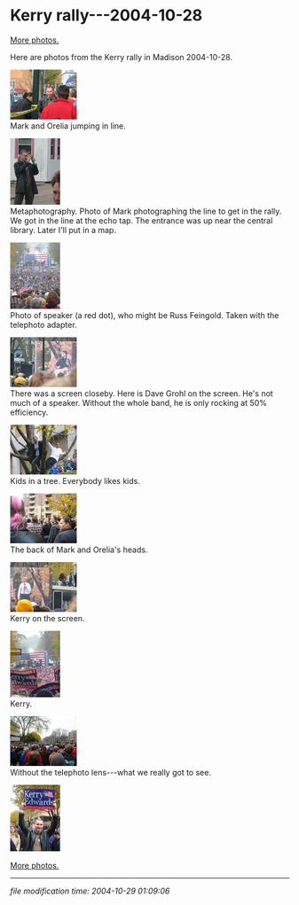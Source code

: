 Kerry rally---2004-10-28
========================

[More photos.](/p/photos)

Here are photos from the Kerry rally in Madison 2004-10-28.

[![[Thumb]](/photos/thumb/2004-10-28-img_1528.jpg)](/photos/2004-10-28-img_1528.jpg)  
Mark and Orelia jumping in line.

[![[Thumb]](/photos/thumb/2004-10-28-img_1529.jpg)](/photos/2004-10-28-img_1529.jpg)  
Metaphotography. Photo of Mark photographing the line to get in the rally. We got in the line at the echo tap. The entrance was up near the central library. Later I'll put in a map.

[![[Thumb]](/photos/thumb/2004-10-28-img_1530.jpg)](/photos/2004-10-28-img_1530.jpg)  
Photo of speaker (a red dot), who might be Russ Feingold. Taken with the telephoto adapter.

[![[Thumb]](/photos/thumb/2004-10-28-img_1534.jpg)](/photos/2004-10-28-img_1534.jpg)  
There was a screen closeby. Here is Dave Grohl on the screen. He's not much of a speaker. Without the whole band, he is only rocking at 50% efficiency.

[![[Thumb]](/photos/thumb/2004-10-28-img_1537.jpg)](/photos/2004-10-28-img_1537.jpg)  
Kids in a tree. Everybody likes kids.

[![[Thumb]](/photos/thumb/2004-10-28-img_1545.jpg)](/photos/2004-10-28-img_1545.jpg)  
The back of Mark and Orelia's heads.

[![[Thumb]](/photos/thumb/2004-10-28-img_1546.jpg)](/photos/2004-10-28-img_1546.jpg)  
Kerry on the screen.

[![[Thumb]](/photos/thumb/2004-10-28-img_1547.jpg)](/photos/2004-10-28-img_1547.jpg)  
Kerry.

[![[Thumb]](/photos/thumb/2004-10-28-img_1548.jpg)](/photos/2004-10-28-img_1548.jpg)  
Without the telephoto lens---what we really got to see.

[![[Thumb]](/photos/thumb/2004-10-28-img_1549.jpg)](/photos/2004-10-28-img_1549.jpg)

[More photos.](/p/photos)

* * *

<div class="rightside"><em>file modification time: 2004-10-29 01:09:06</em></div>

